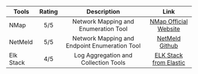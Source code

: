 | Tools         | Rating        | Description | Link           |
| ------------- |:-------------:|:-----------:|:--------------:|
| NMap          |  5/5          |    Network Mapping and Enumeration Tool    | [NMap Official Website](https://nmap.org/) |
| NetMeld | 5/5     | Network Mapping and Endpoint Enumeration Tool | [NetMeld Github](https://github.com/netmeld/netmeld) |
| Elk Stack | 4/5     |    Log Aggregation and Collection Tools   | [ELK Stack from Elastic](https://www.elastic.co/what-is/elk-stack) |
